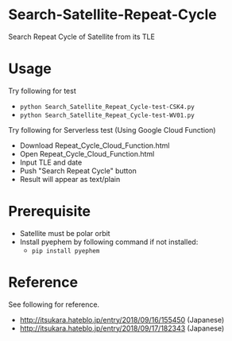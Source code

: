 # Search-Satellite-Repeat-Cycle
Search Repeat Cycle of Satellite from its TLE

# Usage
Try following for test
- ```python Search_Satellite_Repeat_Cycle-test-CSK4.py```
- ```python Search_Satellite_Repeat_Cycle-test-WV01.py```

Try following for Serverless test (Using Google Cloud Function)
- Download Repeat_Cycle_Cloud_Function.html
- Open Repeat_Cycle_Cloud_Function.html
- Input TLE and date
- Push "Search Repeat Cycle" button
- Result will appear as text/plain

# Prerequisite
- Satellite must be polar orbit
- Install pyephem by following command if not installed:
  - ```pip install pyephem```

# Reference
See following for reference.
- http://itsukara.hateblo.jp/entry/2018/09/16/155450 (Japanese)
- http://itsukara.hateblo.jp/entry/2018/09/17/182343 (Japanese)
